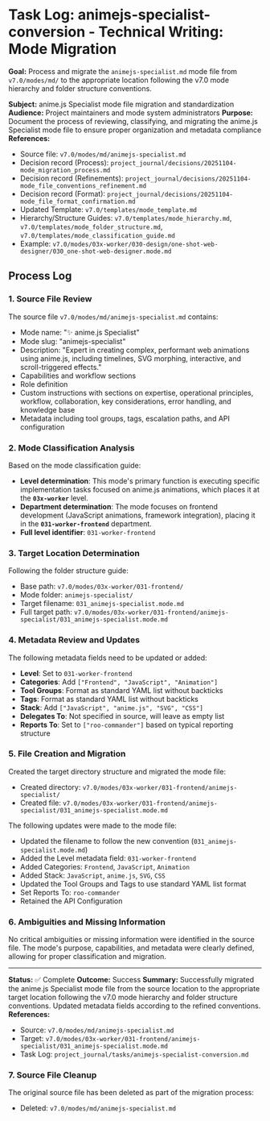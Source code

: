# Task Log: animejs-specialist-conversion - Technical Writing: Mode Migration

**Goal:** Process and migrate the `animejs-specialist.md` mode file from `v7.0/modes/md/` to the appropriate location following the v7.0 mode hierarchy and folder structure conventions.

**Subject:** anime.js Specialist mode file migration and standardization
**Audience:** Project maintainers and mode system administrators
**Purpose:** Document the process of reviewing, classifying, and migrating the anime.js Specialist mode file to ensure proper organization and metadata compliance
**References:**
- Source file: `v7.0/modes/md/animejs-specialist.md`
- Decision record (Process): `project_journal/decisions/20251104-mode_migration_process.md`
- Decision record (Refinements): `project_journal/decisions/20251104-mode_file_conventions_refinement.md`
- Decision record (Format): `project_journal/decisions/20251104-mode_file_format_confirmation.md`
- Updated Template: `v7.0/templates/mode_template.md`
- Hierarchy/Structure Guides: `v7.0/templates/mode_hierarchy.md`, `v7.0/templates/mode_folder_structure.md`, `v7.0/templates/mode_classification_guide.md`
- Example: `v7.0/modes/03x-worker/030-design/one-shot-web-designer/030_one-shot-web-designer.mode.md`

## Process Log

### 1. Source File Review

The source file `v7.0/modes/md/animejs-specialist.md` contains:
- Mode name: "✨ anime.js Specialist"
- Mode slug: "animejs-specialist"
- Description: "Expert in creating complex, performant web animations using anime.js, including timelines, SVG morphing, interactive, and scroll-triggered effects."
- Capabilities and workflow sections
- Role definition
- Custom instructions with sections on expertise, operational principles, workflow, collaboration, key considerations, error handling, and knowledge base
- Metadata including tool groups, tags, escalation paths, and API configuration

### 2. Mode Classification Analysis

Based on the mode classification guide:
- **Level determination**: This mode's primary function is executing specific implementation tasks focused on anime.js animations, which places it at the **`03x-worker`** level.
- **Department determination**: The mode focuses on frontend development (JavaScript animations, framework integration), placing it in the **`031-worker-frontend`** department.
- **Full level identifier**: `031-worker-frontend`

### 3. Target Location Determination

Following the folder structure guide:
- Base path: `v7.0/modes/03x-worker/031-frontend/`
- Mode folder: `animejs-specialist/`
- Target filename: `031_animejs-specialist.mode.md`
- Full target path: `v7.0/modes/03x-worker/031-frontend/animejs-specialist/031_animejs-specialist.mode.md`

### 4. Metadata Review and Updates

The following metadata fields need to be updated or added:
- **Level**: Set to `031-worker-frontend`
- **Categories**: Add `["Frontend", "JavaScript", "Animation"]`
- **Tool Groups**: Format as standard YAML list without backticks
- **Tags**: Format as standard YAML list without backticks
- **Stack**: Add `["JavaScript", "anime.js", "SVG", "CSS"]`
- **Delegates To**: Not specified in source, will leave as empty list
- **Reports To**: Set to `["roo-commander"]` based on typical reporting structure
### 5. File Creation and Migration

Created the target directory structure and migrated the mode file:
- Created directory: `v7.0/modes/03x-worker/031-frontend/animejs-specialist/`
- Created file: `v7.0/modes/03x-worker/031-frontend/animejs-specialist/031_animejs-specialist.mode.md`

The following updates were made to the mode file:
- Updated the filename to follow the new convention (`031_animejs-specialist.mode.md`)
- Added the Level metadata field: `031-worker-frontend`
- Added Categories: `Frontend`, `JavaScript`, `Animation`
- Added Stack: `JavaScript`, `anime.js`, `SVG`, `CSS`
- Updated the Tool Groups and Tags to use standard YAML list format
- Set Reports To: `roo-commander`
- Retained the API Configuration

### 6. Ambiguities and Missing Information

No critical ambiguities or missing information were identified in the source file. The mode's purpose, capabilities, and metadata were clearly defined, allowing for proper classification and migration.

---

**Status:** ✅ Complete
**Outcome:** Success
**Summary:** Successfully migrated the anime.js Specialist mode file from the source location to the appropriate target location following the v7.0 mode hierarchy and folder structure conventions. Updated metadata fields according to the refined conventions.
**References:** 
- Source: `v7.0/modes/md/animejs-specialist.md`
- Target: `v7.0/modes/03x-worker/031-frontend/animejs-specialist/031_animejs-specialist.mode.md`
- Task Log: `project_journal/tasks/animejs-specialist-conversion.md`


### 7. Source File Cleanup

The original source file has been deleted as part of the migration process:
- Deleted: `v7.0/modes/md/animejs-specialist.md`